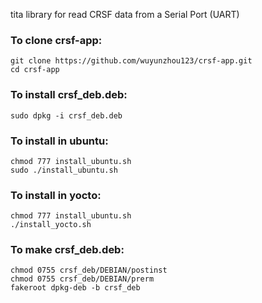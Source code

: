 tita library for read CRSF data from a Serial Port (UART)


### To clone crsf-app:
    git clone https://github.com/wuyunzhou123/crsf-app.git
    cd crsf-app
    
### To install crsf_deb.deb:
    sudo dpkg -i crsf_deb.deb

### To install in ubuntu:
    chmod 777 install_ubuntu.sh
    sudo ./install_ubuntu.sh

### To install in yocto:
    chmod 777 install_ubuntu.sh
    ./install_yocto.sh

### To make crsf_deb.deb:
    chmod 0755 crsf_deb/DEBIAN/postinst
    chmod 0755 crsf_deb/DEBIAN/prerm
    fakeroot dpkg-deb -b crsf_deb